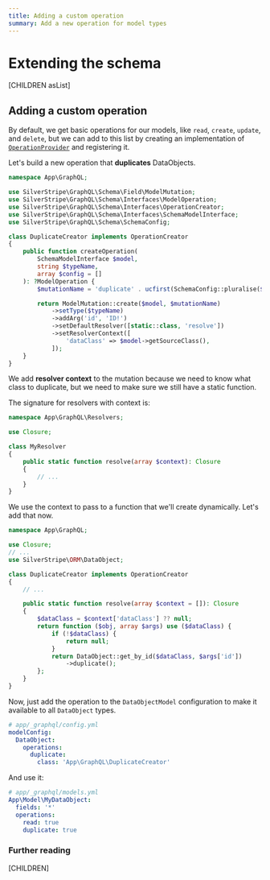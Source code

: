 ```yaml
---
title: Adding a custom operation
summary: Add a new operation for model types
---
```

# Extending the schema

[CHILDREN asList]

## Adding a custom operation

By default, we get basic operations for our models, like `read`, `create`,
`update`, and `delete`, but we can add to this list by creating
an implementation of [`OperationProvider`](api:SilverStripe\GraphQL\Schema\Interfaces\OperationProvider) and registering it.

Let's build a new operation that **duplicates** DataObjects.

```php
namespace App\GraphQL;

use SilverStripe\GraphQL\Schema\Field\ModelMutation;
use SilverStripe\GraphQL\Schema\Interfaces\ModelOperation;
use SilverStripe\GraphQL\Schema\Interfaces\OperationCreator;
use SilverStripe\GraphQL\Schema\Interfaces\SchemaModelInterface;
use SilverStripe\GraphQL\Schema\SchemaConfig;

class DuplicateCreator implements OperationCreator
{
    public function createOperation(
        SchemaModelInterface $model,
        string $typeName,
        array $config = []
    ): ?ModelOperation {
        $mutationName = 'duplicate' . ucfirst(SchemaConfig::pluralise($typeName));

        return ModelMutation::create($model, $mutationName)
            ->setType($typeName)
            ->addArg('id', 'ID!')
            ->setDefaultResolver([static::class, 'resolve'])
            ->setResolverContext([
                'dataClass' => $model->getSourceClass(),
            ]);
    }
}
```

We add **resolver context** to the mutation because we need to know
what class to duplicate, but we need to make sure we still have a
static function.

The signature for resolvers with context is:

```php
namespace App\GraphQL\Resolvers;

use Closure;

class MyResolver
{
    public static function resolve(array $context): Closure
    {
        // ...
    }
}
```

We use the context to pass to a function that we'll create dynamically.
Let's add that now.

```php
namespace App\GraphQL;

use Closure;
// ...
use SilverStripe\ORM\DataObject;

class DuplicateCreator implements OperationCreator
{
    // ...

    public static function resolve(array $context = []): Closure
    {
        $dataClass = $context['dataClass'] ?? null;
        return function ($obj, array $args) use ($dataClass) {
            if (!$dataClass) {
                return null;
            }
            return DataObject::get_by_id($dataClass, $args['id'])
                ->duplicate();
        };
    }
}
```

Now, just add the operation to the `DataObjectModel` configuration
to make it available to all `DataObject` types.

```yml
# app/_graphql/config.yml
modelConfig:
  DataObject:
    operations:
      duplicate:
        class: 'App\GraphQL\DuplicateCreator'
```

And use it:

```yml
# app/_graphql/models.yml
App\Model\MyDataObject:
  fields: '*'
  operations:
    read: true
    duplicate: true
```

### Further reading

[CHILDREN]
